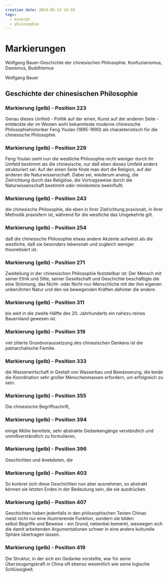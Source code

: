 ```yaml
---
creation date: 2024-05-13 14:18
tags:
  - exzerpt
  - philosophie
---
```

# Markierungen

Wolfgang Bauer-Geschichte der chinesischen Philosophie. Konfuzianismus, Daoismus, Buddhismus

Wolfgang Bauer

Geschichte der chinesischen Philosophie
---------------------------------------

### Markierung (gelb) - Position 223

Genau dieses Umfeld - Politik auf der einen, Kunst auf der anderen Seite - entdeckte der im Westen wohl bekannteste moderne chinesische Philosophiehistoriker Feng Youlan (1895-1990) als charakteristisch für die chinesische Philosophie.

### Markierung (gelb) - Position 229

Feng Youlan sieht nun die westliche Philosophie nicht weniger durch ihr Umfeld bestimmt als die chinesische, nur daß eben dieses Umfeld anders strukturiert sei: Auf der einen Seite finde man dort die Religion, auf der anderen die Naturwissenschaft. Dabei sei, wiederum analog, die Zielrichtung durch das Religiöse, die Vortragsweise durch die Naturwissenschaft bestimmt oder mindestens beeinflußt.

### Markierung (gelb) - Position 243

die chinesische Philosophie, die eben in ihrer Zielrichtung praxisnah, in ihrer Methodik praxisfern ist, während für die westliche das Umgekehrte gilt.

### Markierung (gelb) - Position 254

daß die chinesische Philosophie etwas andere Akzente aufweist als die westliche, daß sie besonders lebensnah und zugleich weniger theoretisiert ist.

### Markierung (gelb) - Position 271

Zweiteilung in der chinesischen Philosophie feststellbar ist: Der Mensch mit seiner Ethik und Sitte, seiner Gesellschaft und Geschichte beschäftigte die eine Strömung, das Nicht- oder Nicht-nur-Menschliche mit der ihm eigenen unberührten Natur und den sie bewegenden Kräften dahinter die andere.

### Markierung (gelb) - Position 311

bis weit in die zweite Hälfte des 20. Jahrhunderts ein nahezu reines Bauernland gewesen ist.

### Markierung (gelb) - Position 319

viel zitierte Grundvoraussetzung des chinesischen Denkens ist die patriarchalische Familie.

### Markierung (gelb) - Position 333

die Wasserwirtschaft in Gestalt von Wasserbau und Bewässerung, die beide die Koordination sehr großer Menschenmassen erfordern, um erfolgreich zu sein.

### Markierung (gelb) - Position 355

Die chinesische Begriffsschrift,

### Markierung (gelb) - Position 394

einige Mühe bereitete, sehr abstrakte Gedankengänge verständlich und unmißverständlich zu formulieren,

### Markierung (gelb) - Position 396

Geschichten und Anekdoten, die

### Markierung (gelb) - Position 403

So konkret sich diese Geschichten nun aber ausnehmen, so abstrakt können sie letzten Endes in der Bedeutung sein, die sie ausdrücken.

### Markierung (gelb) - Position 407

Geschichten haben jedenfalls in den philosophischen Texten Chinas meist nicht nur eine illustrierende Funktion, sondern sie bilden selbst Begriffe und Beweise - ein Grund, nebenbei bemerkt, weswegen sich die damit arbeitenden Argumentationen schwer in eine andere kulturelle Sphäre übertragen lassen.

### Markierung (gelb) - Position 419

Die Struktur, in der sich ein Gedanke vorstellte, war für seine Überzeugungskraft in China oft ebenso wesentlich wie seine logische Schlüssigkeit.
